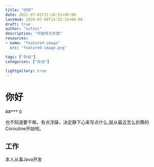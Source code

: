 ```yaml
---
title: "你好"
date: 2021-07-01T11:26:51+08:00
lastmod: 2020-07-08T14:52:31+08:00
draft: true
author: "ssfzxc"
description: "开始写点东西"
resources:
- name: "featured-image"
  src: "featured-image.png"

tags: ["杂谈"]
categories: ["杂谈"]

lightgallery: true
---
```


# 你好

##*** 0

也不知道要干嘛，有点浮躁，决定静下心来写点什么,就从最近怎么折腾的Coroutine开始吧。


## 工作

本人从事Java开发

